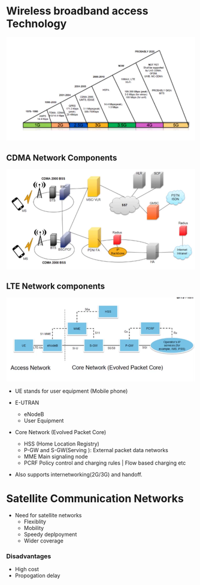 # Wireless broadband access Technology

![alt text](./images/evolution_CNT.png "Evolution of Cellular network technology")

## CDMA Network Components

![alt text](./images/cdma_network.png "Evolution of Cellular network technology")

## LTE Network components

![alt text](./images/lte_network.png "Evolution of Cellular network technology")

- UE stands for user equipment (Mobile phone)
- E-UTRAN
  - eNodeB
  - User Equipment

- Core Network (Evolved Packet Core)
  - HSS (Home Location Registry)
  - P-GW and S-GW(Serving ): External packet data networks
  - MME Main signaling node
  - PCRF Policy control and charging rules | Flow based charging etc

- Also supports internetworking(2G/3G) and handoff.

# Satellite Communication Networks

- Need for satellite networks
  - Flexiblity 
  - Mobility
  - Speedy deplpoyment
  - Wider coverage
  
### Disadvantages

- High cost
- Propogation delay